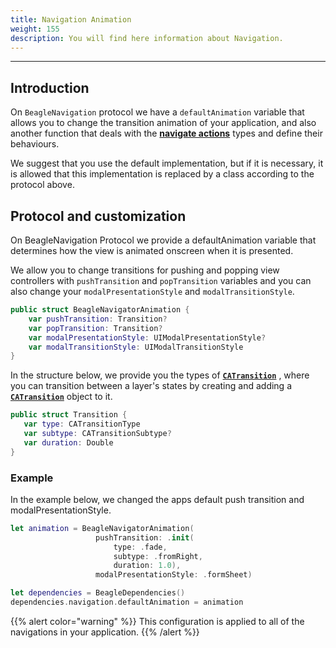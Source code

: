 ```yaml
---
title: Navigation Animation
weight: 155
description: You will find here information about Navigation.
---
```


---

## Introduction

On `BeagleNavigation` protocol we have a `defaultAnimation` variable that allows you to change the transition animation of your application, and also another function that deals with the [**navigate actions**](/home/api/actions/navigate) types and define their behaviours.

We suggest that you use the default implementation, but if it is necessary, it is allowed that this implementation is replaced by a class according to the protocol above.

## Protocol and customization

On BeagleNavigation Protocol we provide a defaultAnimation variable that determines how the view is animated onscreen when it is presented.

We allow you to change transitions for pushing and popping view controllers with `pushTransition` and `popTransition` variables and you can also change your `modalPresentationStyle` and `modalTransitionStyle`.

```swift
public struct BeagleNavigatorAnimation {
    var pushTransition: Transition?
    var popTransition: Transition?
    var modalPresentationStyle: UIModalPresentationStyle?
    var modalTransitionStyle: UIModalTransitionStyle
}
```

In the structure below, we provide you the types of [**`CATransition`**](https://developer.apple.com/documentation/quartzcore/catransition) , where you can transition between a layer's states by creating and adding a [**`CATransition`**](https://developer.apple.com/documentation/quartzcore/catransition) object to it.

```swift
public struct Transition {
   var type: CATransitionType
   var subtype: CATransitionSubtype?
   var duration: Double
}
```

### Example

In the example below, we changed the apps default push transition and modalPresentationStyle.

```swift
let animation = BeagleNavigatorAnimation(
                   pushTransition: .init(
                       type: .fade,
                       subtype: .fromRight,
                       duration: 1.0),
                   modalPresentationStyle: .formSheet)

let dependencies = BeagleDependencies()
dependencies.navigation.defaultAnimation = animation

```

{{% alert color="warning" %}}
This configuration is applied to all of the navigations in your application.
{{% /alert %}}
